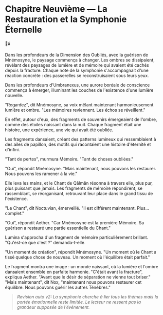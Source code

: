 # Chapitre Neuvième — La Restauration et la Symphonie Éternelle

🌠🕯️

Dans les profondeurs de la Dimension des Oubliés,
avec la guérison de Mnémosyne,
le paysage commença à changer.
Les ombres se dissipaient,
révélant des paysages de lumière et de mémoire
qui avaient été cachés depuis la fracture.
Chaque note de la symphonie s'accompagnait d'une réaction concrète : des passerelles se reconstruisaient sous leurs yeux.

Dans les profondeurs d'Umbranexus,
une aurore boréale de conscience
commença à émerger,
illuminant les couches de l'existence
d'une lumière nouvelle.

"Regardez",
dit Mnémosyne,
sa voix mêlant maintenant harmonieusement
lumière et ombre.
"Les mémoires reviennent.
Les échos se réveillent."

En effet,
autour d'eux,
des fragments de souvenirs
émergeaient de l'ombre,
comme des étoiles naissant dans la nuit.
Chaque fragment était une histoire,
une expérience,
une vie qui avait été oubliée.

Les fragments dansaient,
créant des patterns lumineux
qui ressemblaient à des ailes de papillon,
des motifs qui racontaient
une histoire d'éternité et d'infini.

"Tant de pertes",
murmura Mémoire.
"Tant de choses oubliées."

"Oui",
répondit Mnémosyne.
"Mais maintenant,
nous pouvons les restaurer.
Nous pouvons les ramener à la vie."

Elle leva les mains,
et le Chant de Qālmān résonna à travers elle,
plus pur,
plus puissant que jamais.
Les fragments de mémoire répondirent,
se rassemblant,
se réorganisant,
retrouvant leur place
dans le grand tissu de l'existence.

"Le Chant",
dit Noctuvian,
émerveillé.
"Il est différent maintenant.
Plus... complet."

"Oui",
répondit Aether.
"Car Mnémosyne est la première Mémoire.
Sa guérison a restauré
une partie essentielle du Chant."

Lumina s'approcha
d'un fragment de mémoire
particulièrement brillant.
"Qu'est-ce que c'est ?"
demanda-t-elle.

"Un moment de création",
répondit Mnémosyne.
"Un moment où le Chant
a tissé quelque chose de nouveau.
Un moment où l'équilibre était parfait."

Le fragment montra une image :
un monde naissant,
où la lumière et l'ombre
dansaient ensemble
en parfaite harmonie.
"C'était avant la fracture",
expliqua Aether.
"Avant que le désir de séparation
ne vienne tout briser."
"Mais maintenant",
dit Nox,
"maintenant nous pouvons
restaurer cet équilibre.
Nous pouvons guérir
les autres Ténèbres."
> _Revision auto v2: La symphonie cherche à lier tous les thèmes mais la portée émotionnelle reste limitée. Le lecteur ne ressent pas la grandeur supposée de l'événement._
